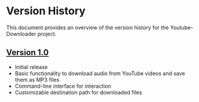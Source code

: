 # Version History

This document provides an overview of the version history for the Youtube-Downloader project.

## [Version 1.0](https://github.com/IwamotoLuiz/Youtube-Downloader/blob/main/Version%201.0/youtube_downloader.py)

- Initial release
- Basic functionality to download audio from YouTube videos and save them as MP3 files
- Command-line interface for interaction
- Customizable destination path for downloaded files
